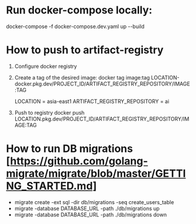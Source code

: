 # Run docker-compose locally:

docker-compose -f docker-compose.dev.yaml up --build

# How to push to artifact-registry

1. Configure docker registry

2. Create a tag of the desired image:
   docker tag image:tag LOCATION-docker.pkg.dev/PROJECT_ID/ARTIFACT_REGISTRY_REPOSITORY/IMAGE:TAG

   LOCATION = asia-east1
   ARTIFACT_REGISTRY_REPOSITORY = ai

3. Push to registry
   docker push LOCATION.pkg.dev/PROJECT_ID/ARTIFACT_REGISTRY_REPOSITORY/IMAGE:TAG

# How to run DB migrations [https://github.com/golang-migrate/migrate/blob/master/GETTING_STARTED.md]

- migrate create -ext sql -dir db/migrations -seq create_users_table
- migrate -database DATABASE_URL -path ./db/migrations up
- migrate -database DATABASE_URL -path ./db/migrations down
